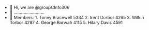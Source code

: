 - 👋 Hi, we are @groupCInfo306
- 👀  .........................
- 🌱 
    Members:
            1. Toney Bracewell  5334
            2. Irent Dorbor     4265
            3. Wilkin Torbor    4287
            4. George Borwah    4115
            5. Hilary Davis     4591

<!---
groupCInfo306/groupCInfo306 is a ✨ special ✨ repository because its `README.md` (this file) appears on your GitHub profile.
You can click the Preview link to take a look at your changes.
--->
